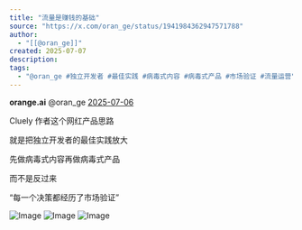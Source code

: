 ```yaml
---
title: "流量是赚钱的基础"
source: "https://x.com/oran_ge/status/1941984362947571788"
author:
  - "[[@oran_ge]]"
created: 2025-07-07
description:
tags:
  - "@oran_ge #独立开发者 #最佳实践 #病毒式内容 #病毒式产品 #市场验证 #流量运营"
---
```

**orange.ai** @oran\_ge [2025-07-06](https://x.com/oran_ge/status/1941984362947571788)

Cluely 作者这个网红产品思路

就是把独立开发者的最佳实践放大

先做病毒式内容再做病毒式产品

而不是反过来

“每一个决策都经历了市场验证”

![Image](https://pbs.twimg.com/media/GvNQd1pacAAh9s4?format=jpg&name=large) ![Image](https://pbs.twimg.com/media/GvNQd1ia8AARjal?format=jpg&name=large) ![Image](https://pbs.twimg.com/media/GvNQd2bXwAAdODK?format=jpg&name=large)
